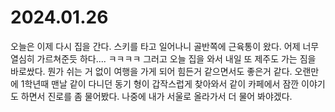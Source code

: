 # 2024.01.26

오늘은 이제 다시 집을 간다. 스키를 타고 일어나니 골반쪽에 근육통이 왔다. 어제 너무 열심히 가르쳐준듯 하다.... ㅋㅋㅋㅋ 그러고 오늘 집을 와서 내일 또 제주도 가는 짐을 바로쌌다. 뭔가 쉬는 거 없이 여행을 가게 되어 힘든거 같으면서도 좋은거 같다. 오랜만에 1학년때 맨날 같이 다니던 동기 형이 갑작스럽게 찾아와서 같이 카페에서 잠깐 이야기도 하면서 진로를 좀 물어봤다. 나중에 내가 서울로 올라가서 더 물어 봐야겠다.
